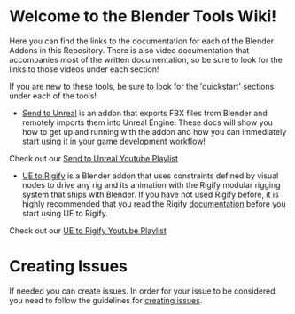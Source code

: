 # Welcome to the Blender Tools Wiki!
Here you can find the links to the documentation for each of the Blender Addons in this Repository. There is also video documentation that accompanies most of the written documentation, so be sure to look for the links to those videos under each section!

If you are new to these tools, be sure to look for the 'quickstart' sections under each of the tools!

* [Send to Unreal](https://james-baber.github.io/BlenderTools/Send-to-Unreal-Home) is an addon that exports FBX files from Blender and remotely imports them into Unreal Engine. These docs will show you how to get up and running with the addon and how you can immediately start using it in your game development workflow!

Check out our [Send to Unreal Youtube Playlist](https://www.youtube.com/playlist?list=PLZlv_N0_O1gZfQaN9qXynWllL7bzX8H3t)

* [UE to Rigify](https://james-baber.github.io/BlenderTools/UE-to-Rigify-Home) is a Blender addon that uses constraints defined by visual nodes to drive any rig and its animation with the Rigify modular rigging system that ships with Blender. If you have not used Rigify before, it is highly recommended that you read the Rigify [documentation](https://docs.blender.org/manual/en/latest/addons/rigging/rigify/index.html) before you start using UE to Rigify.

Check out our [UE to Rigify Youtube Playlist](https://www.youtube.com/playlist?list=PLZlv_N0_O1gaxZDBH0-8A_C3OyhyLsJcE)

# Creating Issues
If needed you can create issues. In order for your issue to be considered, you need to follow the guidelines for [creating issues](https://james-baber.github.io/BlenderTools/Creating-Issues).
